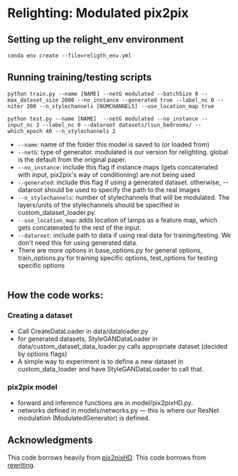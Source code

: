 

# Relighting: Modulated pix2pix

## Setting up the relight_env environment
```
conda env create --file=religth_env.yml
```
## Running training/testing scripts
```
python train.py --name [NAME] --netG modulated --batchSize 8 --max_dataset_size 2000 --no_instance --generated true --label_nc 0 --niter 200 --n_stylechannels [NUMCHANNELS] --use_location_map true
```
```
python test.py --name [NAME]  --netG modulated --no_instance --input_nc 3 --label_nc 0 --dataroot datasets/lsun_bedrooms/ --which_epoch 40 --n_stylechannels 2
```

- ```--name```: name of the folder this model is saved to (or loaded from) <br>
- ```--netG```: type of generator. modulated is our version for relighting. global is the default from the original paper. <br> 
- ```--no_instance```: include this flag if instance maps (gets concatenated with input, pix2pix's way of conditioning) are not being used
- ```--generated```: include this flag if using a generated dataset. otherwise, --dataroot should be used to specify the path to the real images <br>
- ```--n_stylechannels```: number of stylechannels that will be modulated. The layers/units of the stylechannels should be specified in custom_dataset_loader.py. <br>
- ```--use_location_map```: adds location of lamps as a feature map, which gets concatenated to the rest of the input. <br>
- ```--dataroot```: include path to data if using real data for training/testing. We don't need this for using generated data.
- There are more options in base_options.py for general options, train_options.py for training specific options, test_options for testing specific options 
<br><br>

## How the code works: 
### Creating a dataset
- Call CreateDataLoader in data/dataloader.py
- for generated datasets, StyleGANDataLoader in data/custom_dataset_data_loader.py calls appropriate dataset (decided by options flags)
- A simple way to experiment is to define a new dataset in custom_data_loader and have StyleGANDataLoader to call that.

### pix2pix model
- forward and inference functions are in model/pix2pixHD.py. 
- networks defined in models/networks.py — this is where our ResNet modulation (ModulatedGenerator) is defined.


## Acknowledgments
This code borrows heavily from [pix2pixHD](https://tcwang0509.github.io/pix2pixHD/).
This code borrows from [rewriting](https://github.com/davidbau/rewriting).
